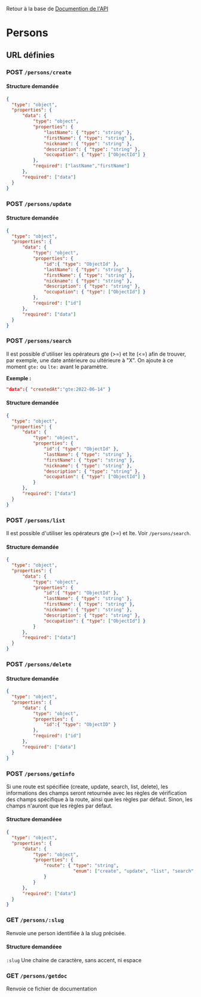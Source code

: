 Retour à la base de [Documention de l'API](readme.md)

# Persons

## URL définies

### POST `/persons/create`

#### Structure demandée
```json
{
  "type": "object",
  "properties": {
      "data": {
          "type": "object",
          "properties": {
              "lastName": { "type": "string" },
              "firstName": { "type": "string" },
              "nickname": { "type": "string" },
              "description": { "type": "string" },
              "occupation": { "type": ["ObjectId"] }
          },
          "required": ["lastName","firstName"]
      },
      "required": ["data"]
  }
}
```

### POST `/persons/update`

#### Structure demandée
```json
{
  "type": "object",
  "properties": {
      "data": {
          "type": "object",
          "properties": {
              "id":{ "type": "ObjectId" },
              "lastName": { "type": "string" },
              "firstName": { "type": "string" },
              "nickname": { "type": "string" },
              "description": { "type": "string" },
              "occupation": { "type": ["ObjectId"] }
          },
          "required": ["id"]
      },
      "required": ["data"]
  }
}
```


### POST `/persons/search`
Il est possible d'utiliser les opérateurs gte (>=) et lte (<=) afin de trouver, par exemple, une date antérieure ou ultérieure à "X". On ajoute à ce moment `gte:` ou `lte:` avant le paramètre.

**Exemple :**
```json 
"data":{ "createdAt":"gte:2022-06-14" }
```
#### Structure demandée
```json
{
  "type": "object",
  "properties": {
      "data": {
          "type": "object",
          "properties": {
              "id":{ "type": "ObjectId" },
              "lastName": { "type": "string" },
              "firstName": { "type": "string" },
              "nickname": { "type": "string" },
              "description": { "type": "string" },
              "occupation": { "type": ["ObjectId"] }
          }
      },
      "required": ["data"]
  }
}
```

### POST `/persons/list`
Il est possible d'utiliser les opérateurs gte (>=) et lte. Voir `/persons/search`.
#### Structure demandée
```json
{
  "type": "object",
  "properties": {
      "data": {
          "type": "object",
          "properties": {
              "id":{ "type": "ObjectId" },
              "lastName": { "type": "string" },
              "firstName": { "type": "string" },
              "nickname": { "type": "string" },
              "description": { "type": "string" },
              "occupation": { "type": ["ObjectId"] }
          }
      },
      "required": ["data"]
  }
}
```

### POST `/persons/delete`
#### Structure demandée
```json
{
  "type": "object",
  "properties": {
      "data": {
          "type": "object",
          "properties": {
              "id":{ "type": "ObjectID" }
          },
          "required": ["id"]
      },
      "required": ["data"]
  }
}
```

### POST `/persons/getinfo`

Si une route est spécifiée (create, update, search, list, delete), les informations des champs seront retournée avec les règles de vérification des champs spécifique à la route, ainsi que les règles par défaut.
Sinon, les champs n'auront que les règles par défaut.

#### Structure demandéee
```json
{
  "type": "object",
  "properties": {
      "data": {
          "type": "object",
          "properties": {
              "route": { "type": "string",
                         "enum": ["create", "update", "list", "search", "delete"]
              }
          }
      },
      "required": ["data"]
  }
}
```



### GET `/persons/:slug`

Renvoie une person identifiée à la slug précisée.

#### Structure demandéee
`:slug` Une chaine de caractère, sans accent, ni espace



### GET `/persons/getdoc`
Renvoie ce fichier de documentation